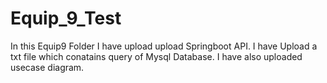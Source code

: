# Equip_9_Test
In this Equip9 Folder I have upload upload Springboot API.
I have Upload a txt file which conatains query of Mysql Database.
I have also uploaded usecase diagram.
